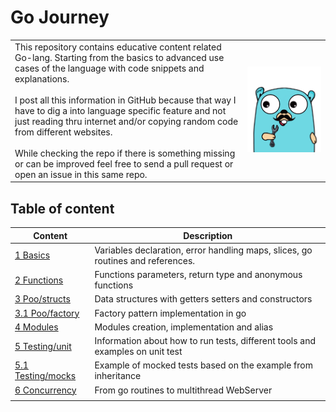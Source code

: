 # Go Journey

| | |
|-|-|
|This repository contains educative content related Go-lang. Starting from the basics to advanced use cases of the language with code snippets and explanations. <br> <br> I post all this information in GitHub because that way I have to dig a into language specific feature and not just reading thru internet and/or copying random code from different websites. <br> <br>  While checking the repo if there is something missing or can be improved feel free to send a pull request or open an issue in this same repo. | <img src="./gopher.png"> |

## Table of content

|  Content                                          | Description                                                                     |
|---------------------------------------------------|---------------------------------------------------------------------------------|
| [1 Basics](./basics/)                             | Variables declaration, error handling maps, slices, go routines and references. |
| [2 Functions](./functions/functions.go)           | Functions parameters, return type and anonymous functions                       |
| [3 Poo/structs](./poo/structs/)                   | Data structures with getters setters and constructors                           |
| [3.1 Poo/factory](./poo/factory/)                 | Factory pattern implementation in go                                            |
| [4 Modules](./modules/)                           | Modules creation, implementation and alias                                      |
| [5 Testing/unit](./testing/unit)                  | Information about how to run tests, different tools and examples on unit test   |
| [5.1 Testing/mocks](./testing/mocks/)             | Example of mocked tests based on the example from inheritance                   |
| [6 Concurrency](./concurrency/)                   | From go routines to multithread WebServer                                       |
|                                                   |                                                                                 |